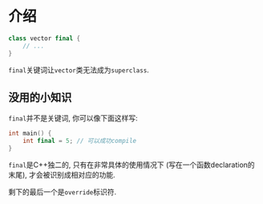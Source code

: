 # 介绍

```cpp
class vector final {
    // ...
}
```

`final`关键词让`vector`类无法成为`superclass`.

## 没用的小知识

`final`并不是关键词, 你可以像下面这样写:

```cpp
int main() {
    int final = 5; // 可以成功compile
}
```

`final`是C++独二的, 只有在非常具体的使用情况下 (写在一个函数declaration的末尾), 才会被识别成相对应的功能.

剩下的最后一个是`override`标识符.
